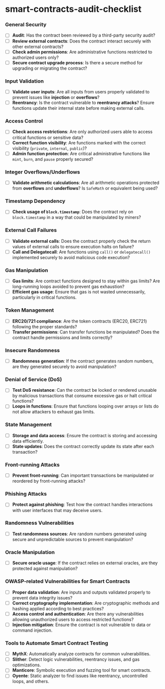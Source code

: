 # smart-contracts-audit-checklist

### **General Security**
- [ ] **Audit**: Has the contract been reviewed by a third-party security audit?
- [ ] **Review external contracts**: Does the contract interact securely with other external contracts?
- [ ] **Check admin permissions**: Are administrative functions restricted to authorized users only?
- [ ] **Secure contract upgrade process**: Is there a secure method for upgrading or migrating the contract?

### **Input Validation**
- [ ] **Validate user inputs**: Are all inputs from users properly validated to prevent issues like **injection** or **overflows**?
- [ ] **Reentrancy**: Is the contract vulnerable to **reentrancy attacks**? Ensure functions update their internal state before making external calls.

### **Access Control**
- [ ] **Check access restrictions**: Are only authorized users able to access critical functions or sensitive data?
- [ ] **Correct function visibility**: Are functions marked with the correct visibility (`private`, `internal`, `public`)?
- [ ] **Admin function protection**: Are critical administrative functions like `mint`, `burn`, and `pause` properly secured?

### **Integer Overflows/Underflows**
- [ ] **Validate arithmetic calculations**: Are all arithmetic operations protected from **overflows** and **underflows**? Is `SafeMath` or equivalent being used?

### **Timestamp Dependency**
- [ ] **Check usage of `block.timestamp`**: Does the contract rely on `block.timestamp` in a way that could be manipulated by miners?

### **External Call Failures**
- [ ] **Validate external calls**: Does the contract properly check the return values of external calls to ensure execution halts on failure?
- [ ] **Call and Delegatecall**: Are functions using `call()` or `delegatecall()` implemented securely to avoid malicious code execution?

### **Gas Manipulation**
- [ ] **Gas limits**: Are contract functions designed to stay within gas limits? Are long-running loops avoided to prevent gas exhaustion?
- [ ] **Efficient gas usage**: Ensure that gas is not wasted unnecessarily, particularly in critical functions.

### **Token Management**
- [ ] **ERC20/721 compliance**: Are the token contracts (ERC20, ERC721) following the proper standards?
- [ ] **Transfer permissions**: Can transfer functions be manipulated? Does the contract handle permissions and limits correctly?

### **Insecure Randomness**
- [ ] **Randomness generation**: If the contract generates random numbers, are they generated securely to avoid manipulation?

### **Denial of Service (DoS)**
- [ ] **Test DoS resistance**: Can the contract be locked or rendered unusable by malicious transactions that consume excessive gas or halt critical functions?
- [ ] **Loops in functions**: Ensure that functions looping over arrays or lists do not allow attackers to exhaust gas limits.

### **State Management**
- [ ] **Storage and data access**: Ensure the contract is storing and accessing data efficiently.
- [ ] **State updates**: Does the contract correctly update its state after each transaction?

### **Front-running Attacks**
- [ ] **Prevent front-running**: Can important transactions be manipulated or reordered by front-running attacks?

### **Phishing Attacks**
- [ ] **Protect against phishing**: Test how the contract handles interactions with user interfaces that may deceive users.

### **Randomness Vulnerabilities**
- [ ] **Test randomness sources**: Are random numbers generated using secure and unpredictable sources to prevent manipulation?

### **Oracle Manipulation**
- [ ] **Secure oracle usage**: If the contract relies on external oracles, are they protected against manipulation?

### **OWASP-related Vulnerabilities for Smart Contracts**
- [ ] **Proper data validation**: Are inputs and outputs validated properly to prevent data integrity issues?
- [ ] **Correct cryptography implementation**: Are cryptographic methods and hashing applied according to best practices?
- [ ] **Access control and authentication**: Are there any vulnerabilities allowing unauthorized users to access restricted functions?
- [ ] **Injection mitigation**: Ensure the contract is not vulnerable to data or command injection.

### **Tools to Automate Smart Contract Testing**
- [ ] **MythX**: Automatically analyze contracts for common vulnerabilities.
- [ ] **Slither**: Detect logic vulnerabilities, reentrancy issues, and gas optimizations.
- [ ] **Manticore**: Symbolic execution and fuzzing tool for smart contracts.
- [ ] **Oyente**: Static analyzer to find issues like reentrancy, uncontrolled loops, and others.
